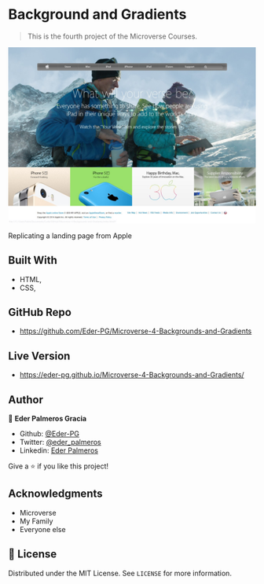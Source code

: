 # Background and Gradients

> This is the fourth project of the Microverse Courses.

![screenshot](./assets/app_screenshot.jpg)

Replicating a landing page from Apple

## Built With

- HTML,
- CSS,

## GitHub Repo

- https://github.com/Eder-PG/Microverse-4-Backgrounds-and-Gradients

## Live Version

- https://eder-pg.github.io/Microverse-4-Backgrounds-and-Gradients/

## Author

👤 **Eder Palmeros Gracia**

- Github: [@Eder-PG](https://github.com/Eder-PG)
- Twitter: [@eder_palmeros](https://twitter.com/eder_palmeros)
- Linkedin: [Eder Palmeros](https://www.linkedin.com/in/ederpg/)

Give a ⭐️ if you like this project!

## Acknowledgments

- Microverse
- My Family
- Everyone else

## 📝 License

Distributed under the MIT License. See `LICENSE` for more information.
